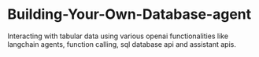 # Building-Your-Own-Database-agent
Interacting with tabular data using various openai functionalities like langchain agents, function calling, sql database api and assistant apis.
